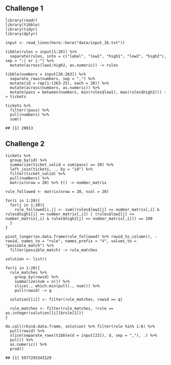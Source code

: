 ## Challenge 1

    library(readr)
    library(tibble)
    library(tidyr)
    library(dplyr)

    input <- read_lines(here::here("data/input_16.txt"))

    tibble(rules = input[1:20]) %>% 
      separate(rules, into = c("label", "low1", "high1", "low2", "high2"), sep = ":| or |-") %>% 
      mutate(across(low1:high2, as.numeric)) -> rules

    tibble(numbers = input[26:263]) %>% 
      separate_rows(numbers, sep = ",") %>% 
      mutate(id = rep(1:(263-25), each = 20)) %>% 
      mutate(across(numbers, as.numeric)) %>% 
      mutate(pass = between(numbers, min(rules$low1), max(rules$high2))) -> tickets 
      
    tickets %>% 
      filter(!pass) %>% 
      pull(numbers) %>% 
      sum()

    ## [1] 20013

## Challenge 2

    tickets %>% 
      group_by(id) %>% 
      summarize(ticket_valid = sum(pass) == 20) %>% 
      left_join(tickets, ., by = "id") %>% 
      filter(ticket_valid) %>% 
      pull(numbers) %>% 
      matrix(nrow = 20) %>% t() -> number_matrix

    rule_followed <- matrix(nrow = 20, ncol = 20) 

    for(i in 1:20){
      for(j in 1:20){
        rule_followed[i,j] <- sum((rules$low1[j] <= number_matrix[,i] & rules$high1[j] >= number_matrix[,i]) | (rules$low2[j] <= number_matrix[,i] & rules$high2[j] >= number_matrix[,i])) == 190
      }
    }

    pivot_longer(as.data.frame(rule_followed) %>% rowid_to_column(), -rowid, names_to = "rule", names_prefix = "V", values_to = "possible_match") %>% 
      filter(possible_match) -> rule_matches

    solution <- list()

    for(i in 1:20){
      rule_matches %>%
        group_by(rowid) %>% 
        summarize(num = n()) %>% 
        slice(., which.min(pull(., num))) %>% 
        pull(rowid) -> q 
        
      solution[[i]] <- filter(rule_matches, rowid == q)
      
      rule_matches <- filter(rule_matches, !rule == as.integer(solution[[i]]$rule[1]))
    }

    do.call(rbind.data.frame, solution) %>% filter(rule %in% 1:6) %>% 
      pull(rowid) %>% 
      slice(separate_rows(tibble(d = input[23]), d, sep = ","), .) %>% 
      pull() %>% 
      as.numeric() %>% 
      prod()

    ## [1] 5977293343129
